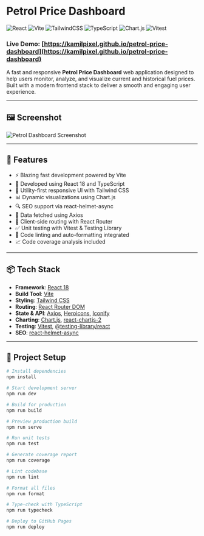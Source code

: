 # Petrol Price Dashboard

![React](https://img.shields.io/badge/React-20232A?style=for-the-badge&logo=react&logoColor=61DAFB)
![Vite](https://img.shields.io/badge/Vite-646CFF?style=for-the-badge&logo=vite&logoColor=white)
![TailwindCSS](https://img.shields.io/badge/TailwindCSS-38B2AC?style=for-the-badge&logo=tailwind-css&logoColor=white)
![TypeScript](https://img.shields.io/badge/TypeScript-3178C6?style=for-the-badge&logo=typescript&logoColor=white)
![Chart.js](https://img.shields.io/badge/Chart.js-F5788D?style=for-the-badge&logo=chartdotjs&logoColor=white)
![Vitest](https://img.shields.io/badge/Vitest-6E6E6E?style=for-the-badge&logo=vitest&logoColor=yellow)

### Live Demo: [https://kamilpixel.github.io/petrol-price-dashboard](https://kamilpixel.github.io/petrol-price-dashboard)

A fast and responsive **Petrol Price Dashboard** web application designed to help users monitor, analyze, and visualize current and historical fuel prices. Built with a modern frontend stack to deliver a smooth and engaging user experience.

---

## 🖼️ Screenshot

![Petrol Dashboard Screenshot](https://via.placeholder.com/1200x700.png?text=Petrol+Price+Dashboard+Preview)

---

## 🚀 Features

- ⚡️ Blazing fast development powered by Vite
- 🧠 Developed using React 18 and TypeScript
- 🎨 Utility-first responsive UI with Tailwind CSS
- 📊 Dynamic visualizations using Chart.js
- 🔍 SEO support via react-helmet-async
- 📡 Data fetched using Axios
- 🧭 Client-side routing with React Router
- ✅ Unit testing with Vitest & Testing Library
- 🧹 Code linting and auto-formatting integrated
- 📈 Code coverage analysis included

---

## 📦 Tech Stack

- **Framework**: [React 18](https://reactjs.org/)
- **Build Tool**: [Vite](https://vitejs.dev/)
- **Styling**: [Tailwind CSS](https://tailwindcss.com/)
- **Routing**: [React Router DOM](https://reactrouter.com/)
- **State & API**: [Axios](https://axios-http.com/), [Heroicons](https://heroicons.com/), [Iconify](https://iconify.design/)
- **Charting**: [Chart.js](https://www.chartjs.org/), [react-chartjs-2](https://react-chartjs-2.js.org/)
- **Testing**: [Vitest](https://vitest.dev/), [@testing-library/react](https://testing-library.com/)
- **SEO**: [react-helmet-async](https://github.com/staylor/react-helmet-async)

---

## 📂 Project Setup

```bash
# Install dependencies
npm install

# Start development server
npm run dev

# Build for production
npm run build

# Preview production build
npm run serve

# Run unit tests
npm run test

# Generate coverage report
npm run coverage

# Lint codebase
npm run lint

# Format all files
npm run format

# Type-check with TypeScript
npm run typecheck

# Deploy to GitHub Pages
npm run deploy
```
